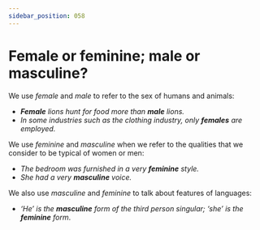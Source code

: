 ```yaml
---
sidebar_position: 058
---
```


# Female or feminine; male or masculine?

We use *female* and *male* to refer to the sex of humans and animals:

- ***Female*** *lions hunt for food more than **male** lions.*
- *In some industries such as the clothing industry, only **females** are employed.*

We use *feminine* and *masculine* when we refer to the qualities that we consider to be typical of women or men:

- *The bedroom was furnished in a very **feminine** style.*
- *She had a very **masculine** voice.*

We also use *masculine* and *feminine* to talk about features of languages:

- *‘He’ is the **masculine** form of the third person singular; ‘she’ is the **feminine** form*.
